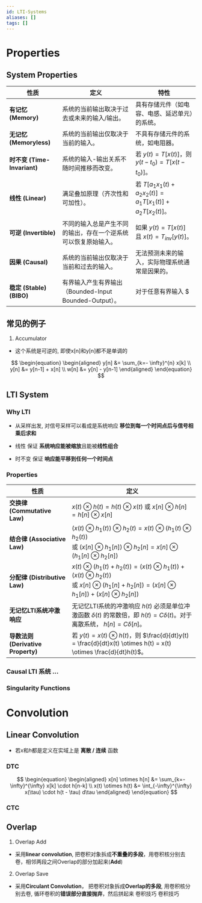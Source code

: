 ```yaml
---
id: LTI-Systems
aliases: []
tags: []
---
```


# Properties

## System Properties

| 性质 | 定义 | 特性 |
|---|---|---|
| **有记忆 (Memory)** | 系统的当前输出取决于过去或未来的输入/输出。 | 具有存储元件（如电容、电感、延迟单元）的系统。 |
| **无记忆 (Memoryless)** | 系统的当前输出仅取决于当前的输入。 | 不具有存储元件的系统，如电阻器。 |
| **时不变 (Time-Invariant)** | 系统的输入-输出关系不随时间推移而改变。 | 若 $y(t) = T[x(t)]$，则 $y(t-t_0) = T[x(t-t_0)]$。 |
| **线性 (Linear)** | 满足叠加原理（齐次性和可加性）。 | 若 $T[a_1x_1(t) + a_2x_2(t)] = a_1T[x_1(t)] + a_2T[x_2(t)]$。 |
| **可逆 (Invertible)** | 不同的输入总是产生不同的输出，存在一个逆系统可以恢复原始输入。 | 如果 $y(t) = T[x(t)]$ 且 $x(t) = T_{inv}[y(t)]$。 |
| **因果 (Causal)** | 系统的当前输出仅取决于当前和过去的输入。 | 无法预测未来的输入，实际物理系统通常是因果的。 |
| **稳定 (Stable) (BIBO)** | 有界输入产生有界输出（Bounded-Input Bounded-Output）。 | 对于任意有界输入 $|x(t)| < M_x$，存在有界输出 $|y(t)| < M_y$。 |

## 常见的例子

1. Accumulator

- 这个系统是可逆的, 即使x[n]和y[n]都不是单调的

$$
\begin{equation}
\begin{aligned}
y[n] &= \sum_{k=- \infty}^{n} x[k] \\
y[n] &= y[n-1] + x[n] \\
w[n] &= y[n] - y[n-1]
\end{aligned}
\end{equation}
$$

## LTI System

### Why LTI

- 从采样出发, 对信号采样可以看成是系统响应 **移位到每一个时间点后与信号相乘后求和**

- 线性 保证 **系统响应能被缩放**且能被**线性组合**

- 时不变 保证 **响应能平移到任何一个时间点**

### Properties
| 性质 | 定义 |
|---|---|
| **交换律 (Commutative Law)** | $x(t) \otimes h(t) = h(t) \otimes x(t)$ 或 $x[n] \otimes h[n] = h[n] \otimes x[n]$ |
| **结合律 (Associative Law)** | $(x(t) \otimes h_1(t)) \otimes h_2(t) = x(t) \otimes (h_1(t) \otimes h_2(t))$ <br> 或 $(x[n] \otimes h_1[n]) \otimes h_2[n] = x[n] \otimes (h_1[n] \otimes h_2[n])$ |
| **分配律 (Distributive Law)** | $x(t) \otimes (h_1(t) + h_2(t)) = (x(t) \otimes h_1(t)) + (x(t) \otimes h_2(t))$ <br> 或 $x[n] \otimes (h_1[n] + h_2[n]) = (x[n] \otimes h_1[n]) + (x[n] \otimes h_2[n])$ |
| **无记忆LTI系统冲激响应** | 无记忆LTI系统的冲激响应 $h(t)$ 必须是单位冲激函数 $\delta(t)$ 的常数倍，即 $h(t) = C\delta(t)$。对于离散系统， $h[n] = C\delta[n]$。 |
| **导数法则 (Derivative Property)** | 若 $y(t) = x(t) \otimes h(t)$，则 $\frac{d}{dt}y(t) = \frac{d}{dt}x(t) \otimes h(t) = x(t) \otimes \frac{d}{dt}h(t)$。 |

### Causal LTI 系统 ...

### Singularity Functions



# Convolution

## Linear Convolution

- 若$x$和$h$都是定义在实域上是 **离散 / 连续** 函数

### DTC

$$
\begin{equation}
\begin{aligned}
x[n] \otimes h[n] &= \sum_{k=-\infty}^{\infty}  x[k] \cdot h[n-k] \\
x(t) \otimes  h(t) &= \int_{-\infty}^{\infty}  x(\tau) \cdot  h(t - \tau) d\tau
\end{aligned}
\end{equation}
$$

### CTC

## Overlap

1. Overlap Add

- 采用**linear convolution**, 把卷积对象拆成**不重叠的多段**，用卷积核分别去卷，相邻两段之间Overlap的部分加起来(**Add**)

2. Overlap Save

- 采用**Circulant Convolution**， 把卷积对象拆成**Overlap的多段**, 用卷积核分别去卷, 循环卷积的**错误部分直接抛弃**，然后拼起来 卷积技巧 卷积技巧
